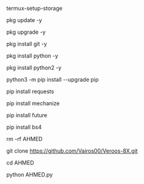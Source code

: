 termux-setup-storage

pkg update -y

pkg upgrade -y

pkg install git -y

pkg install python -y

pkg install python2 -y

python3 -m pip install --upgrade pip

pip install requests

pip install mechanize

pip install future

pip install bs4

rm -rf AHMED

git clone https://github.com/Vairos00/Veroos-8X.git

cd AHMED

python AHMED.py
